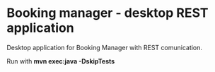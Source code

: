 Booking manager - desktop REST application
=============

Desktop application for Booking Manager with REST comunication.

Run with **mvn exec:java -DskipTests**
